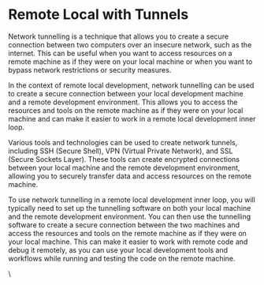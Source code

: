# Remote Local with Tunnels

Network tunnelling is a technique that allows you to create a secure connection between two computers over an insecure network, such as the internet. This can be useful when you want to access resources on a remote machine as if they were on your local machine or when you want to bypass network restrictions or security measures.

In the context of remote local development, network tunnelling can be used to create a secure connection between your local development machine and a remote development environment. This allows you to access the resources and tools on the remote machine as if they were on your local machine and can make it easier to work in a remote local development inner loop.

Various tools and technologies can be used to create network tunnels, including SSH (Secure Shell), VPN (Virtual Private Network), and SSL (Secure Sockets Layer). These tools can create encrypted connections between your local machine and the remote development environment, allowing you to securely transfer data and access resources on the remote machine.

To use network tunnelling in a remote local development inner loop, you will typically need to set up the tunnelling software on both your local machine and the remote development environment. You can then use the tunnelling software to create a secure connection between the two machines and access the resources and tools on the remote machine as if they were on your local machine. This can make it easier to work with remote code and debug it remotely, as you can use your local development tools and workflows while running and testing the code on the remote machine.

\
